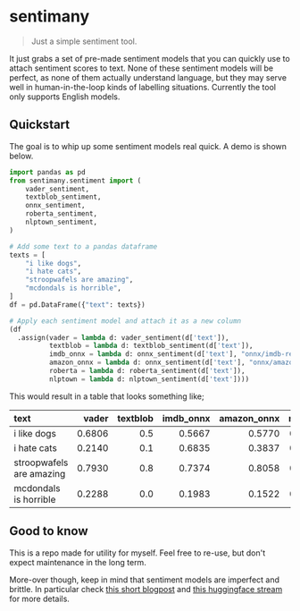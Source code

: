 # sentimany

> Just a simple sentiment tool. 

It just grabs a set of pre-made sentiment models that you can quickly use to attach sentiment scores to text. None of these sentiment models will be perfect, as none of them actually understand language, but they may serve well in human-in-the-loop kinds of labelling situations. Currently the tool only supports English models.

## Quickstart 

The goal is to whip up some sentiment models real quick. A demo is shown below.

```python
import pandas as pd
from sentimany.sentiment import (
    vader_sentiment,
    textblob_sentiment,
    onnx_sentiment,
    roberta_sentiment,
    nlptown_sentiment,
)

# Add some text to a pandas dataframe
texts = [
    "i like dogs",
    "i hate cats",
    "stroopwafels are amazing",
    "mcdondals is horrible",
]
df = pd.DataFrame({"text": texts})

# Apply each sentiment model and attach it as a new column
(df
  .assign(vader = lambda d: vader_sentiment(d['text']), 
          textblob = lambda d: textblob_sentiment(d['text']),
          imdb_onnx = lambda d: onnx_sentiment(d['text'], "onnx/imdb-reviews.onnx"),
          amazon_onnx = lambda d: onnx_sentiment(d['text'], "onnx/amazon-reviews.onnx"),
          roberta = lambda d: roberta_sentiment(d['text']), 
          nlptown = lambda d: nlptown_sentiment(d['text'])))
```

This would result in a table that looks something like; 

| text                     |   vader |   textblob |   imdb_onnx |   amazon_onnx |   roberta |   nlptown |
|:-------------------------|--------:|-----------:|------------:|--------------:|----------:|----------:|
| i like dogs              |  0.6806 |        0.5 |      0.5667 |        0.5770 |    0.9979 |    0.7335 |
| i hate cats              |  0.2140 |        0.1 |      0.6835 |        0.3837 |    0.0016 |    0.3544 |
| stroopwafels are amazing |  0.7930 |        0.8 |      0.7374 |        0.8058 |    0.9985 |    0.9323 |
| mcdondals is horrible    |  0.2288 |        0.0 |      0.1983 |        0.1522 |    0.0006 |    0.0605 |

## Good to know 

This is a repo made for utility for myself. Feel free to re-use, but don't expect maintenance in the long term. 

More-over though, keep in mind that sentiment models are imperfect and brittle. In particular check [this short blogpost](https://koaning.io/til/2021-09-27-sentiment/) and [this huggingface stream](https://www.youtube.com/watch?v=0K5ybetv-dA&ab_channel=HuggingFace) for more details.
